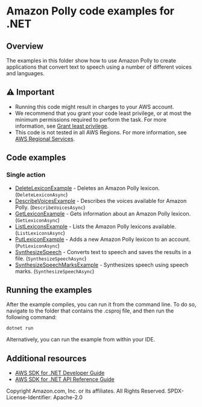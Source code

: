 # Amazon Polly code examples for .NET

## Overview

The examples in this folder show how to use Amazon Polly to create applications
that convert text to speech using a number of different voices and languages.

## ⚠️ Important

- Running this code might result in charges to your AWS account. 
- We recommend that you grant your code least privilege, or at most the minimum
  permissions required to perform the task. For more information, see
  [Grant least privilege](https://docs.aws.amazon.com/IAM/latest/UserGuide/best-practices.html#grant-least-privilege). 
- This code is not tested in all AWS Regions. For more information, see [AWS Regional Services](https://aws.amazon.com/about-aws/global-infrastructure/regional-product-services/).

## Code examples

### Single action

- [DeleteLexiconExample](DeleteLexiconExample/) - Deletes an Amazon Polly lexicon. (`DeleteLexiconAsync`)
- [DescribeVoicesExample](DescribeVoicesExample/) - Describes the voices available for Amazon Polly. (`DescribeVoicesAsync`)
- [GetLexiconExample](GetLexiconExample/) - Gets information about an Amazon Polly lexicon. (`GetLexiconAsync`)
- [ListLexiconsExample](ListLexiconsExample/) - Lists the Amazon Polly lexicons available. (`ListLexiconsAsync`)
- [PutLexiconExample](PutLexiconExample/) - Adds a new Amazon Polly lexicon to an account. (`PutLexiconAsync`)
- [SynthesizeSpeech](SynthesizeSpeechExample/) - Converts text to speech and saves the results in a file. (`SynthesizeSpeechAsync`)
- [SynthesizeSpeechMarksExample](SynthesizeSpeechMarksExample/) - Synthesizes speech using speech marks. (`SynthesizeSpeechAsync`)

## Running the examples

After the example compiles, you can run it from the command line. To do so,
navigate to the folder that contains the .csproj file, and then run the
following command:

```
dotnet run
```

Alternatively, you can run the example from within your IDE.

## Additional resources

- [AWS SDK for .NET Developer Guide](https://docs.aws.amazon.com/sdk-for-net/v3/developer-guide/welcome.html)
- [AWS SDK for .NET API Reference Guide](https://docs.aws.amazon.com/sdkfornet/v3/apidocs/index.html)

Copyright Amazon.com, Inc. or its affiliates. All Rights Reserved. SPDX-License-Identifier: Apache-2.0

